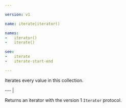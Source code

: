 ```yaml
---

version: v1

name: iterate|iterator()

names:
-   iterator()
-   iterate()

see:
-   iterate
-   iterate-start-end

---
```


Iterates every value in this collection.

--- |

Returns an iterator with the version 1 `Iterator` protocol.

